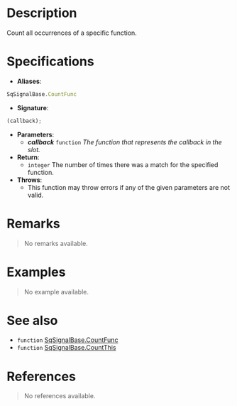 # Description

Count all occurrences of a specific function.

# Specifications

* **Aliases**:
```js
SqSignalBase.CountFunc
```
* **Signature**:
```js
(callback);
```
* **Parameters**:
	* **_callback_** `function` *The function that represents the callback in the slot.*
* **Return**:
	* `integer` The number of times there was a match for the specified function.
* **Throws**:
	* This function may throw errors if any of the given parameters are not valid.

# Remarks

> No remarks available.

# Examples

> No example available.

# See also

* `function` [SqSignalBase.CountFunc](Function.SqSignalBase.Count)
* `function` [SqSignalBase.CountThis](Function.SqSignalBase.CountThis)

# References

> No references available.
